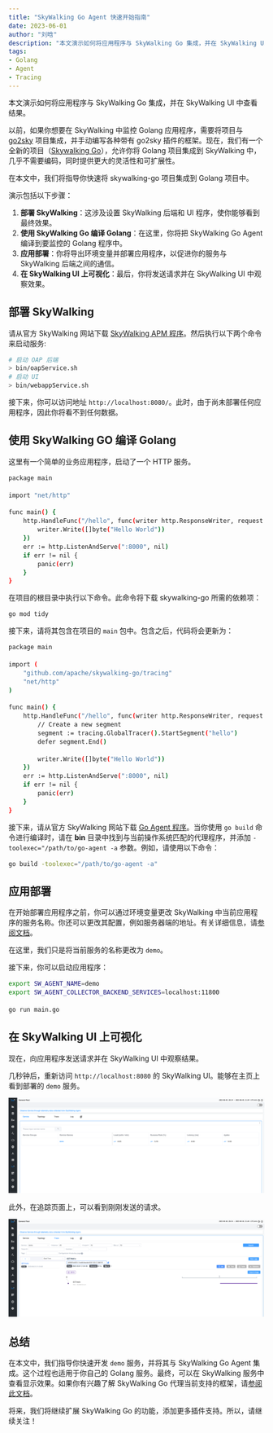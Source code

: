 ```yaml
---
title: "SkyWalking Go Agent 快速开始指南"
date: 2023-06-01
author: "刘晗"
description: "本文演示如何将应用程序与 SkyWalking Go 集成，并在 SkyWalking UI 中查看结果。"
tags:
- Golang
- Agent
- Tracing
---
```


本文演示如何将应用程序与 SkyWalking Go 集成，并在 SkyWalking UI 中查看结果。

以前，如果你想要在 SkyWalking 中监控 Golang 应用程序，需要将项目与 [go2sky](https://github.com/skyapm/go2sky) 项目集成，并手动编写各种带有 go2sky 插件的框架。现在，我们有一个全新的项目（[Skywalking Go](https://github.com/apache/skywalking-go)），允许你将 Golang 项目集成到 SkyWalking 中，几乎不需要编码，同时提供更大的灵活性和可扩展性。

在本文中，我们将指导你快速将 skywalking-go 项目集成到 Golang 项目中。

演示包括以下步骤：

1. **部署 SkyWalking**：这涉及设置 SkyWalking 后端和 UI 程序，使你能够看到最终效果。
2. **使用 SkyWalking Go 编译 Golang**：在这里，你将把 SkyWalking Go Agent 编译到要监控的 Golang 程序中。
3. **应用部署**：你将导出环境变量并部署应用程序，以促进你的服务与 SkyWalking 后端之间的通信。
4. **在 SkyWalking UI 上可视化**：最后，你将发送请求并在 SkyWalking UI 中观察效果。

## 部署 SkyWalking

请从官方 SkyWalking 网站下载 [SkyWalking APM 程序](https://skywalking.apache.org/downloads/#SkyWalkingAPM)。然后执行以下两个命令来启动服务:

```bash
# 启动 OAP 后端
> bin/oapService.sh
# 启动 UI
> bin/webappService.sh
```

接下来，你可以访问地址 `http://localhost:8080/`。此时，由于尚未部署任何应用程序，因此你将看不到任何数据。

## 使用 SkyWalking GO 编译 Golang

这里有一个简单的业务应用程序，启动了一个 HTTP 服务。

```bash
package main

import "net/http"

func main() {
	http.HandleFunc("/hello", func(writer http.ResponseWriter, request *http.Request) {
		writer.Write([]byte("Hello World"))
	})
	err := http.ListenAndServe(":8000", nil)
	if err != nil {
		panic(err)
	}
}
```

在项目的根目录中执行以下命令。此命令将下载 skywalking-go 所需的依赖项：

```bash
go mod tidy
```

接下来，请将其包含在项目的 `main` 包中。包含之后，代码将会更新为：

```bash
package main

import (
	"github.com/apache/skywalking-go/tracing"
	"net/http"
)

func main() {
	http.HandleFunc("/hello", func(writer http.ResponseWriter, request *http.Request) {
		// Create a new segment
		segment := tracing.GlobalTracer().StartSegment("hello")
		defer segment.End()

		writer.Write([]byte("Hello World"))
	})
	err := http.ListenAndServe(":8000", nil)
	if err != nil {
		panic(err)
	}
}
```

接下来，请从官方 SkyWalking 网站下载 [Go Agent 程序](https://skywalking.apache.org/downloads/#GoAgent)。当你使用 `go build` 命令进行编译时，请在 **bin** 目录中找到与当前操作系统匹配的代理程序，并添加 `-toolexec="/path/to/go-agent -a` 参数。例如，请使用以下命令：

```bash
go build -toolexec="/path/to/go-agent -a"
```

## 应用部署

在开始部署应用程序之前，你可以通过环境变量更改 SkyWalking 中当前应用程序的服务名称。你还可以更改其配置，例如服务器端的地址。有关详细信息，请[参阅文档](https://skywalking.apache.org/docs/skywalking-go/next/en/advanced-features/settings-override/)。

在这里，我们只是将当前服务的名称更改为 `demo`。

接下来，你可以启动应用程序：

```bash
export SW_AGENT_NAME=demo
export SW_AGENT_COLLECTOR_BACKEND_SERVICES=localhost:11800

go run main.go
```

## 在 SkyWalking UI 上可视化

现在，向应用程序发送请求并在 SkyWalking UI 中观察结果。

几秒钟后，重新访问 `http://localhost:8080` 的 SkyWalking UI。能够在主页上看到部署的 `demo` 服务。

![](service.png)

此外，在追踪页面上，可以看到刚刚发送的请求。

![](trace.png)

## 总结

在本文中，我们指导你快速开发 `demo` 服务，并将其与 SkyWalking Go Agent 集成。这个过程也适用于你自己的 Golang 服务。最终，可以在 SkyWalking 服务中查看显示效果。如果你有兴趣了解 SkyWalking Go 代理当前支持的框架，请[参阅此文档](https://skywalking.apache.org/docs/skywalking-go/next/en/agent/support-plugins/)。

将来，我们将继续扩展 SkyWalking Go 的功能，添加更多插件支持。所以，请继续关注！
